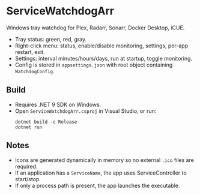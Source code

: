 # ServiceWatchdogArr

Windows tray watchdog for Plex, Radarr, Sonarr, Docker Desktop, iCUE.

- Tray status: green, red, gray.
- Right-click menu: status, enable/disable monitoring, settings, per-app restart, exit.
- Settings: interval minutes/hours/days, run at startup, toggle monitoring.
- Config is stored in `appsettings.json` with root object containing `WatchdogConfig`.

## Build
- Requires .NET 9 SDK on Windows.
- Open `ServiceWatchdogArr.csproj` in Visual Studio, or run:
  ```
  dotnet build -c Release
  dotnet run
  ```

## Notes
- Icons are generated dynamically in memory so no external `.ico` files are required.
- If an application has a `ServiceName`, the app uses ServiceController to start/stop.
- If only a process path is present, the app launches the executable.
